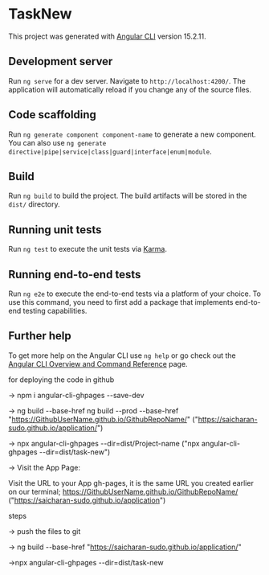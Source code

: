 # TaskNew

This project was generated with [Angular CLI](https://github.com/angular/angular-cli) version 15.2.11.

## Development server

Run `ng serve` for a dev server. Navigate to `http://localhost:4200/`. The application will automatically reload if you change any of the source files.

## Code scaffolding

Run `ng generate component component-name` to generate a new component. You can also use `ng generate directive|pipe|service|class|guard|interface|enum|module`.

## Build

Run `ng build` to build the project. The build artifacts will be stored in the `dist/` directory.

## Running unit tests

Run `ng test` to execute the unit tests via [Karma](https://karma-runner.github.io).

## Running end-to-end tests

Run `ng e2e` to execute the end-to-end tests via a platform of your choice. To use this command, you need to first add a package that implements end-to-end testing capabilities.

## Further help

To get more help on the Angular CLI use `ng help` or go check out the [Angular CLI Overview and Command Reference](https://angular.io/cli) page.


for deploying the code in github

-> npm i angular-cli-ghpages --save-dev

-> ng build --base-href ng build --prod --base-href "https://GithubUserName.github.io/GithubRepoName/"
("https://saicharan-sudo.github.io/application/")

-> npx angular-cli-ghpages --dir=dist/Project-name ("npx angular-cli-ghpages --dir=dist/task-new")

-> Visit the App Page:

Visit the URL to your App gh-pages, it is the same URL you created earlier on our terminal; https://GithubUserName.github.io/GithubRepoName/
("https://saicharan-sudo.github.io/application")



steps

-> push the files to git

-> ng build --base-href "https://saicharan-sudo.github.io/application/"

->npx angular-cli-ghpages --dir=dist/task-new
